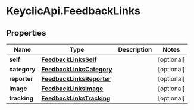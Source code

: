 # KeyclicApi.FeedbackLinks

## Properties
Name | Type | Description | Notes
------------ | ------------- | ------------- | -------------
**self** | [**FeedbackLinksSelf**](FeedbackLinksSelf.md) |  | [optional] 
**category** | [**FeedbackLinksCategory**](FeedbackLinksCategory.md) |  | [optional] 
**reporter** | [**FeedbackLinksReporter**](FeedbackLinksReporter.md) |  | [optional] 
**image** | [**FeedbackLinksImage**](FeedbackLinksImage.md) |  | [optional] 
**tracking** | [**FeedbackLinksTracking**](FeedbackLinksTracking.md) |  | [optional] 


